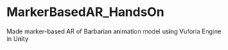 # MarkerBasedAR_HandsOn
Made marker-based AR of Barbarian animation model using Vuforia Engine in Unity
